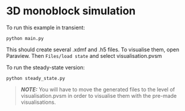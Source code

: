 # 3D monoblock simulation

To run this example in transient:

```
python main.py
```

This should create several .xdmf and .h5 files.
To visualise them, open Paraview. Then `Files/load state` and select visualisation.pvsm

To run the steady-state version:

```
python steady_state.py
```

> **_NOTE:_** You will have to move the generated files to the level of visualisation.pvsm in order to visualise them with the pre-made visualisations.